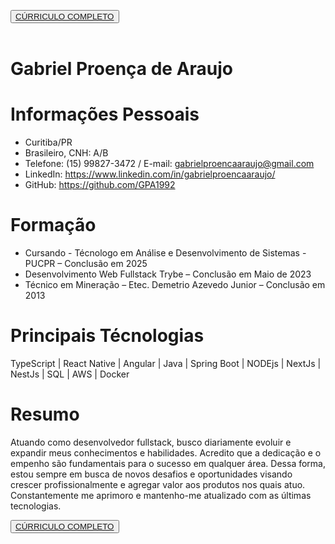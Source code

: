 <button><a href="https://github.com/GPA1992/curriculo-GPA/raw/main/Currículo%20-%20Gabriel%20Araújo.pdf">CÚRRICULO COMPLETO</a></button>
</br>
</br>

# Gabriel Proença de Araujo

# Informações Pessoais

- Curitiba/PR
- Brasileiro, CNH: A/B
- Telefone: (15) 99827-3472 / E-mail: gabrielproencaaraujo@gmail.com
- LinkedIn: https://www.linkedin.com/in/gabrielproencaaraujo/
- GitHub: https://github.com/GPA1992

# Formação

- Cursando - Técnologo em Análise e Desenvolvimento de Sistemas - PUCPR – Conclusão em 2025
- Desenvolvimento Web Fullstack Trybe – Conclusão em Maio de 2023
- Técnico em Mineração – Etec. Demetrio Azevedo Junior – Conclusão em 2013

# Principais Técnologias

TypeScript | React Native | Angular | Java | Spring Boot | NODEjs | NextJs | NestJs | SQL | AWS | Docker

# Resumo

Atuando como desenvolvedor fullstack, busco diariamente evoluir e expandir meus conhecimentos e habilidades. Acredito que a dedicação e o empenho são fundamentais para o sucesso em qualquer área.
Dessa forma, estou sempre em busca de novos desafios e oportunidades visando crescer profissionalmente e agregar valor aos produtos nos quais atuo. Constantemente me aprimoro e mantenho-me atualizado com as últimas tecnologias.

<button><a href="https://github.com/GPA1992/curriculo-GPA/raw/main/Curriculo%20-%20Gabriel%20Proen%C3%A7a.pdf">CÚRRICULO COMPLETO</a></button>
